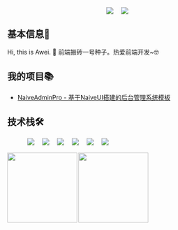 ## 

<!-- 个人资料 -->
<p align="center"> 
<a href="https://www.xhany.cn/" target="_blank"><img  align="center" src="https://img.shields.io/badge/Blog-博客-%230d7fbf?style=flat"/></a>&emsp;
<a href="https://komarev.com/ghpvc/?username=linsxw&abbreviated=true" target="_blank"><img align="center" src="https://komarev.com/ghpvc/?username=linsxw&abbreviated=true"/></a>
</p>

## 基本信息👤    
Hi, this is Awei. :wave:
前端搬砖一号种子。热爱前端开发~🤓

## 我的项目📚
- [NaiveAdminPro - 基于NaiveUI搭建的后台管理系统模板](https://github.com/linsxw/naive-admin-pro)

## 技术栈🛠️
<p align="left"> 
      &emsp;&emsp;&emsp;
      <!-- 前端 -->
      <a href="#"><img src="https://img.shields.io/badge/Vue.js-35495e.svg?style=flat-square&logo=vue.js&logoColor=4FC08D" ></a>&emsp;
      <a href="#"><img src="https://img.shields.io/badge/React-20232a.svg?style=flat-square&logo=react&logoColor=61DAFB" ></a>&emsp;
      <a href="#"><img src="https://img.shields.io/badge/TypeScript-007ACC.svg?style=flat-square&logo=typescript&logoColor=white" ></a>&emsp;
      <!-- 后端和数据库 -->
      <a href="#"><img src="https://img.shields.io/badge/Java-ED8B00?style=flat-square&logo=openjdk&logoColor=white" ></a>&emsp;
      <a href="#"><img src="https://img.shields.io/badge/MySQL-00000F?style=flat-square&logo=mysql&logoColor=white" ></a>&emsp;
      <a href="#"><img src="https://img.shields.io/badge/redis-%23DD0031.svg?&style=flat-square&logo=redis&logoColor=white" ></a>&emsp;
</p>

<img height="160px" align="left" src="https://github-readme-stats.vercel.app/api?username=linsxw&locale=cn&line_height=21&show_icons=true&theme=&rank_icon=default&custom_title=我的统计数据"/>
<img height="160px" align="left" src="https://github-readme-stats.vercel.app/api/top-langs/?username=linsxw&include_all_commits=true&locale=cn&line_height=33&theme=&langs_count=6&layout=compact&custom_title=我的常用语言"/>





